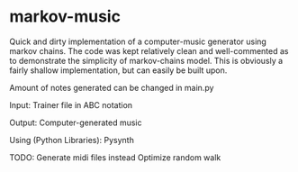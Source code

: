 # markov-music

Quick and dirty implementation of a computer-music generator using markov chains. The code was kept relatively clean and well-commented as to demonstrate the simplicity of markov-chains model. This is obviously a fairly shallow implementation, but can easily be built upon. 

Amount of notes generated can be changed in main.py

Input: Trainer file in ABC notation

Output: Computer-generated music

Using (Python Libraries):
Pysynth

TODO:
Generate midi files instead
Optimize random walk
